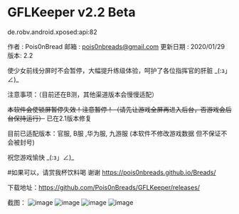 # GFLKeeper v2.2 Beta
de.robv.android.xposed:api:82

  作者 : Pois0nBread
        邮箱 : pois0nbreads@gmail.com
        更新日期 : 2020/01/29
        版本: 2.2  

使少女前线分屏时不会暂停，大幅提升练级体验，呵护了各位指挥官的肝脏 \_(:з」∠)_

   注意事项：（目前还在B测，其他渠道版本会慢慢适配）

   ~~本软件会使锁屏暂停失效！注意暂停！（请先让游戏全屏再进入后台，否游戏会后台保持运行）~~ 已在2.1版本修复

   目前已适配版本：官服, B服 ,华为服, 九游服       (本软件不修改游戏数据 但不保证不会被封号)

   祝您游戏愉快 \_(:з」∠)\_

#如果可以，请赏我杯饮料喝 谢谢 https://pois0nbreads.github.io/Breads/

下载地址：https://github.com/Pois0nBreads/GFLKeeper/releases/

截图：
![image](https://github.com/Pois0nBreads/GFLKeeper/blob/master/images/Screenshot_20200126-190702.jpg)
![image](https://github.com/Pois0nBreads/GFLKeeper/blob/master/images/Screenshot_20200126-190709.jpg)
![image](https://github.com/Pois0nBreads/GFLKeeper/blob/master/images/Screenshot_20200126-190450.jpg)
![image](https://github.com/Pois0nBreads/GFLKeeper/blob/master/images/Screenshot_20200126-190619.jpg)

